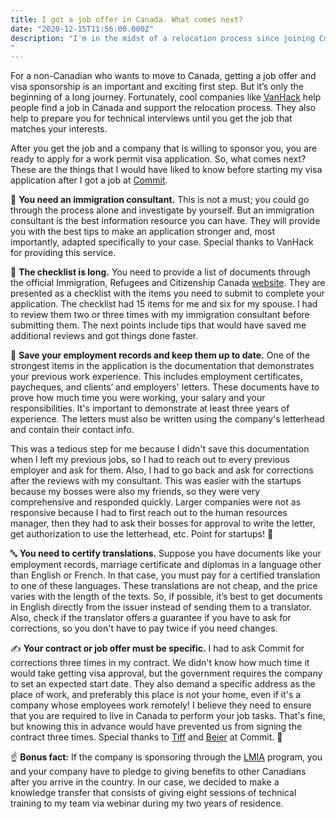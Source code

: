 ```yaml
---
title: I got a job offer in Canada. What comes next?
date: "2020-12-15T11:56:00.000Z"
description: "I'm in the midst of a relocation process since joining Commit as an Engineering Partner while living outside Canada. This is the first in a two-part series on my experiences moving to Canada from Colombia.
"
---
```


For a non-Canadian who wants to move to Canada, getting a job offer and visa sponsorship is an important and exciting first step. But it’s only the beginning of a long journey. Fortunately, cool companies like [VanHack][vanhack] help people find a job in Canada and support the relocation process. They also help to prepare you for technical interviews until you get the job that matches your interests.

After you get the job and a company that is willing to sponsor you, you are ready to apply for a work permit visa application. So, what comes next? These are the things that I would have liked to know before starting my visa application after I got a job at [Commit][commit].

🍁 **You need an immigration consultant.** This is not a must; you could go through the process alone and investigate by yourself. But an immigration consultant is the best information resource you can have. They will provide you with the best tips to make an application stronger and, most importantly, adapted specifically to your case. Special thanks to VanHack for providing this service.

📃 **The checklist is long.** You need to provide a list of documents through the official Immigration, Refugees and Citizenship Canada [website][ircc]. They are presented as a checklist with the items you need to submit to complete your application. The checklist had 15 items for me and six for my spouse. I had to review them two or three times with my immigration consultant before submitting them. The next points include tips that would have saved me additional reviews and got things done faster.

💼 **Save your employment records and keep them up to date.** One of the strongest items in the application is the documentation that demonstrates your previous work experience. This includes employment certificates, paycheques, and clients’ and employers' letters. These documents have to prove how much time you were working, your salary and your responsibilities. It's important to demonstrate at least three years of experience. The letters must also be written using the company's letterhead and contain their contact info.

This was a tedious step for me because I didn't save this documentation when I left my previous jobs, so I had to reach out to every previous employer and ask for them. Also, I had to go back and ask for corrections after the reviews with my consultant. This was easier with the startups because my bosses were also my friends, so they were very comprehensive and responded quickly. Larger companies were not as responsive because I had to first reach out to the human resources manager, then they had to ask their bosses for approval to write the letter, get authorization to use the letterhead, etc. Point for startups! 💯

🔤 **You need to certify translations.** Suppose you have documents like your employment records, marriage certificate and diplomas in a language other than English or French. In that case, you must pay for a certified translation to one of these languages. These translations are not cheap, and the price varies with the length of the texts. So, if possible, it’s best to get documents in English directly from the issuer instead of sending them to a translator. Also, check if the translator offers a guarantee if you have to ask for corrections, so you don't have to pay twice if you need changes.

✍ **Your contract or job offer must be specific.** I had to ask Commit for corrections three times in my contract. We didn't know how much time it would take getting visa approval, but the government requires the company to set an expected start date. They also demand a specific address as the place of work, and preferably this place is not your home, even if it's a company whose employees work remotely! I believe they need to ensure that you are required to live in Canada to perform your job tasks. That's fine, but knowing this in advance would have prevented us from signing the contract three times. Special thanks to [Tiff][tiff] and [Beier][beier] at Commit. 🙈

☝ **Bonus fact:** If the company is sponsoring through the [LMIA][lmia] program, you and your company have to pledge to giving benefits to other Canadians after you arrive in the country. In our case, we decided to make a knowledge transfer that consists of giving eight sessions of technical training to my team via webinar during my two years of residence.

[vanhack]: https://vanhack.com/
[commit]: https://commit.dev
[tiff]: https://www.linkedin.com/in/tiffany-jung-36344b1b/
[beier]: https://www.linkedin.com/in/beiercai/
[lmia]: https://www.cic.gc.ca/english/helpcentre/answer.asp?qnum=163&top=17
[ircc]: https://www.canada.ca/en/immigration-refugees-citizenship.html
